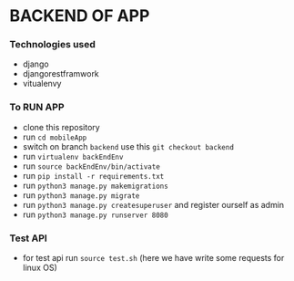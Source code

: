 # BACKEND OF APP
### Technologies used
* django
* djangorestframwork
* vitualenvy

### To RUN APP
* clone this repository
* run `cd mobileApp`
* switch on branch `backend` use this `git checkout backend`
* run `virtualenv backEndEnv`
* run `source backEndEnv/bin/activate`
* run `pip install -r requirements.txt`
* run `python3 manage.py makemigrations`
* run `python3 manage.py migrate`
* run `python3 manage.py createsuperuser` and register ourself as admin
* run `python3 manage.py runserver 8080`

### Test API
* for test api run  `source test.sh` (here we have write some requests for linux OS)
